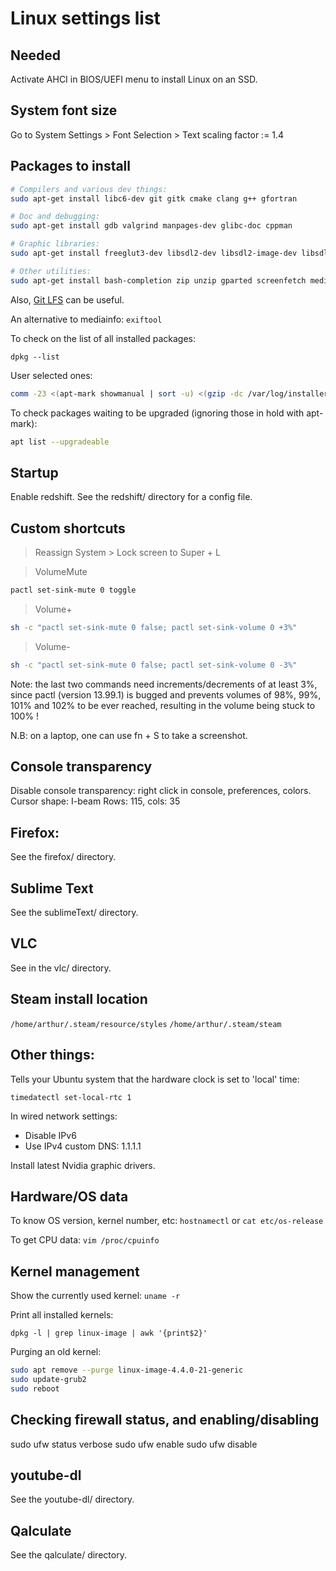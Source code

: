 # Linux settings list


## Needed

Activate AHCI in BIOS/UEFI menu to install Linux on an SSD.


## System font size

Go to System Settings > Font Selection > Text scaling factor := 1.4


## Packages to install

```sh
# Compilers and various dev things:
sudo apt-get install libc6-dev git gitk cmake clang g++ gfortran

# Doc and debugging:
sudo apt-get install gdb valgrind manpages-dev glibc-doc cppman

# Graphic libraries:
sudo apt-get install freeglut3-dev libsdl2-dev libsdl2-image-dev libsdl2-ttf-dev libfreetype6-dev fonts-dejavu

# Other utilities:
sudo apt-get install bash-completion zip unzip gparted screenfetch mediainfo htop glogg chntpw
```

Also, [Git LFS](https://git-lfs.github.com/) can be useful.

An alternative to mediainfo: ``` exiftool ```

To check on the list of all installed packages:

``` dpkg --list ```

User selected ones:

```sh
comm -23 <(apt-mark showmanual | sort -u) <(gzip -dc /var/log/installer/initial-status.gz | sed -n 's/^Package: //p' | sort -u)
```

To check packages waiting to be upgraded (ignoring those in hold with apt-mark):

```sh
apt list --upgradeable
```


## Startup

Enable redshift. See the redshift/ directory for a config file.


## Custom shortcuts

> Reassign System > Lock screen to Super + L

> VolumeMute

```sh
pactl set-sink-mute 0 toggle
```

> Volume+

```sh
sh -c "pactl set-sink-mute 0 false; pactl set-sink-volume 0 +3%"
```

> Volume-

```sh
sh -c "pactl set-sink-mute 0 false; pactl set-sink-volume 0 -3%"
```

Note: the last two commands need increments/decrements of at least 3%, since pactl (version 13.99.1) is bugged and prevents volumes of 98%, 99%, 101% and 102% to be ever reached, resulting in the volume being stuck to 100% !

N.B: on a laptop, one can use fn + S to take a screenshot.


## Console transparency

Disable console transparency: right click in console, preferences, colors.
Cursor shape: I-beam
Rows: 115, cols: 35


## Firefox:

See the firefox/ directory.


## Sublime Text

See the sublimeText/ directory.


## VLC

See in the vlc/ directory.


## Steam install location

``` /home/arthur/.steam/resource/styles ```
``` /home/arthur/.steam/steam ```


## Other things:

Tells your Ubuntu system that the hardware clock is set to 'local' time:

``` timedatectl set-local-rtc 1 ```

In wired network settings:
- Disable IPv6
- Use IPv4 custom DNS: 1.1.1.1

Install latest Nvidia graphic drivers.

<!-- Getting rid of Num Lock crap: [BUGGED?]
sudo apt-get install numlockx # Allows to have Num Lock On on startup, after turning on the option in Login Window.
create 2 startup commands with the following lines:
xmodmap -e 'keycode 77='
numlockx on -->


## Hardware/OS data

To know OS version, kernel number, etc: ``` hostnamectl ``` or ``` cat etc/os-release ```

To get CPU data: ``` vim /proc/cpuinfo ```

## Kernel management

Show the currently used kernel: ``` uname -r ```

Print all installed kernels:

``` dpkg -l | grep linux-image | awk '{print$2}' ```

Purging an old kernel:

```sh
sudo apt remove --purge linux-image-4.4.0-21-generic
sudo update-grub2
sudo reboot
```


## Checking firewall status, and enabling/disabling

sudo ufw status verbose
sudo ufw enable
sudo ufw disable


## youtube-dl

See the youtube-dl/ directory.


## Qalculate

See the qalculate/ directory.
